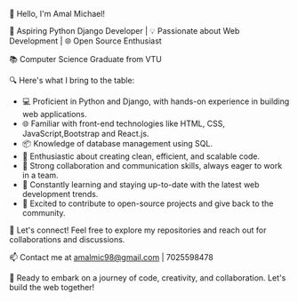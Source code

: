 👋 Hello, I'm Amal Michael!

🚀 Aspiring Python Django Developer | 💡 Passionate about Web Development | 🌐 Open Source Enthusiast

📚 Computer Science Graduate from VTU 

🔍 Here's what I bring to the table:

- 💻 Proficient in Python and Django, with hands-on experience in building web applications.
- 🌐 Familiar with front-end technologies like HTML, CSS, JavaScript,Bootstrap and React.js.
- 📦 Knowledge of database management using SQL.
- 🌟 Enthusiastic about creating clean, efficient, and scalable code.
- 🤝 Strong collaboration and communication skills, always eager to work in a team.
- 📖 Constantly learning and staying up-to-date with the latest web development trends.
- 🌱 Excited to contribute to open-source projects and give back to the community.

🔗 Let's connect! Feel free to explore my repositories and reach out for collaborations and discussions.

📫 Contact me at amalmic98@gmail.com | 7025598478

🚀 Ready to embark on a journey of code, creativity, and collaboration. Let's build the web together!


<!---
amalmic/amalmic is a ✨ special ✨ repository because its `README.md` (this file) appears on your GitHub profile.
You can click the Preview link to take a look at your changes.
--->
